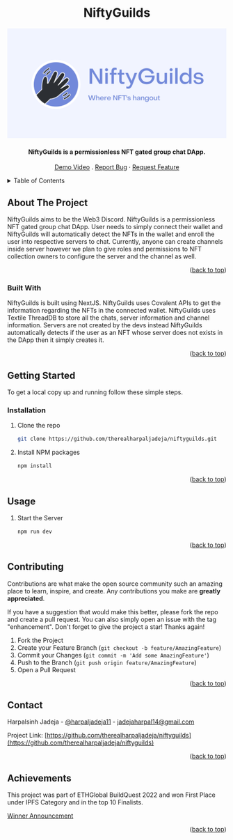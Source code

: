 <div id="top"></div>
<h1 align="middle">NiftyGuilds</h1>

<p align="center">
  <img src="public/cover.png" />
</p>

<h4 align="middle"> NiftyGuilds is a permissionless NFT gated group chat DApp.</h4>
<p align="middle">
<a href="https://www.youtube.com/watch?v=e1P4UkhLc0A">Demo Video</a>
.
<a href="https://github.com/therealharpaljadeja/daome-celo-dapp/issues">Report Bug</a>
·
<a href="https://github.com/therealharpaljadeja/daome-celo-dapp/issues">Request Feature</a>    
</p>

<details>
  <summary>Table of Contents</summary>
  <ol>
    <li>
      <a href="#about-the-project">About The Project</a>
      <ul>
        <li><a href="#built-with">Built With</a></li>
      </ul>
    </li>
    <li>
      <a href="#getting-started">Getting Started</a>
      <ul>
        <li><a href="#installation">Installation</a></li>
      </ul>
    </li>
    <li><a href="#usage">Usage</a></li>
    <li><a href="#contributing">Contributing</a></li>
    <li><a href="#contact">Contact</a></li>
    <li><a href="#achievements">Achievements</a></li>
    <li><a href="#acknowledgments">Acknowledgments</a></li>
  </ol>
</details>

## About The Project

NiftyGuilds aims to be the Web3 Discord. NiftyGuilds is a permissionless NFT gated group chat DApp. User needs to simply connect their wallet and NiftyGuilds will automatically detect the NFTs in the wallet and enroll the user into respective servers to chat. Currently, anyone can create channels inside server however we plan to give roles and permissions to NFT collection owners to configure the server and the channel as well.

<p align="right">(<a href="#top">back to top</a>)</p>

### Built With

NiftyGuilds is built using NextJS. NiftyGuilds uses Covalent APIs to get the information regarding the NFTs in the connected wallet. NiftyGuilds uses Textile ThreadDB to store all the chats, server information and channel information. Servers are not created by the devs instead NiftyGuilds automatically detects if the user as an NFT whose server does not exists in the DApp then it simply creates it.

<p align="right">(<a href="#top">back to top</a>)</p>

## Getting Started

To get a local copy up and running follow these simple steps.

### Installation

1. Clone the repo

    ```sh
    git clone https://github.com/therealharpaljadeja/niftyguilds.git
    ```

2. Install NPM packages

    ```sh
    npm install
    ```

<p align="right">(<a href="#top">back to top</a>)</p>

<!-- USAGE EXAMPLES -->

## Usage

1. Start the Server

    ```sh
    npm run dev
    ```

<p align="right">(<a href="#top">back to top</a>)</p>

## Contributing

Contributions are what make the open source community such an amazing place to learn, inspire, and create. Any contributions you make are **greatly appreciated**.

If you have a suggestion that would make this better, please fork the repo and create a pull request. You can also simply open an issue with the tag "enhancement".
Don't forget to give the project a star! Thanks again!

1. Fork the Project
2. Create your Feature Branch (`git checkout -b feature/AmazingFeature`)
3. Commit your Changes (`git commit -m 'Add some AmazingFeature'`)
4. Push to the Branch (`git push origin feature/AmazingFeature`)
5. Open a Pull Request

<p align="right">(<a href="#top">back to top</a>)</p>

## Contact

Harpalsinh Jadeja - [@harpaljadeja11](https://twitter.com/harpaljadeja11) - jadejaharpal14@gmail.com

Project Link: [https://github.com/therealharpaljadeja/niftyguilds](https://github.com/therealharpaljadeja/niftyguilds)

<p align="right">(<a href="#top">back to top</a>)</p>

## Achievements

This project was part of ETHGlobal BuildQuest 2022 and won First Place under IPFS Category and in the top 10 Finalists.

[Winner Announcement](https://showcase.ethglobal.com/buildquest/niftyguilds-j058z)

<p align="right">(<a href="#top">back to top</a>)</p>
